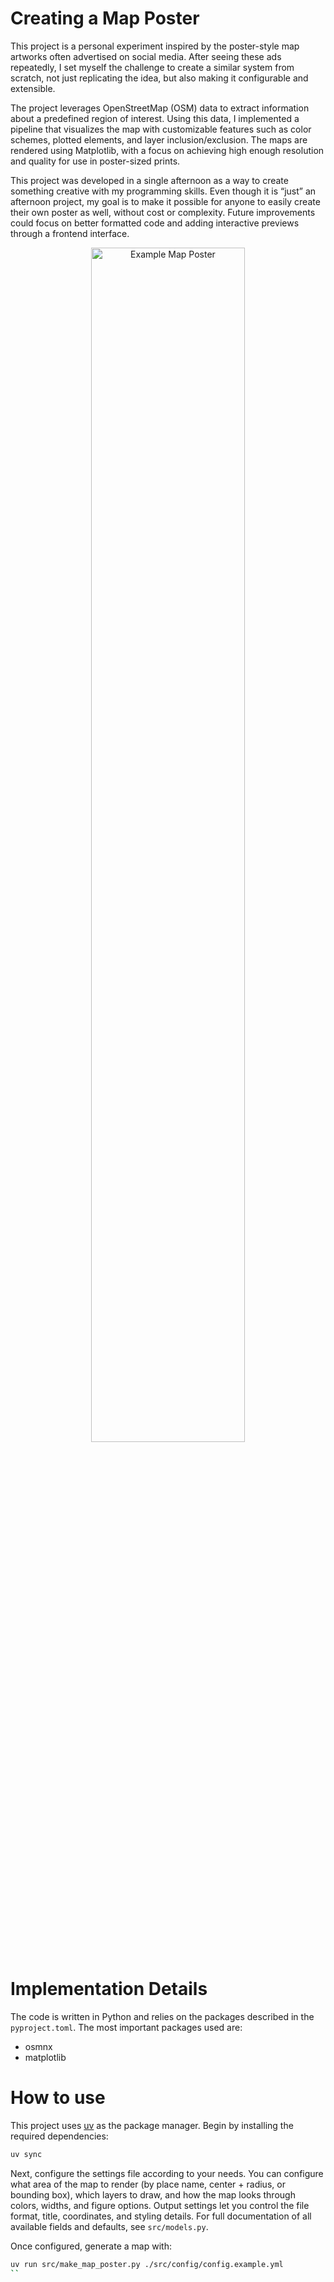 # Creating a Map Poster
This project is a personal experiment inspired by the poster-style map artworks often advertised on social media. After seeing these ads repeatedly, I set myself the challenge to create a similar system from scratch, not just replicating the idea, but also making it configurable and extensible.

The project leverages OpenStreetMap (OSM) data to extract information about a predefined region of interest. Using this data, I implemented a pipeline that visualizes the map with customizable features such as color schemes, plotted elements, and layer inclusion/exclusion. The maps are rendered using Matplotlib, with a focus on achieving high enough resolution and quality for use in poster-sized prints.

This project was developed in a single afternoon as a way to create something creative with my programming skills. Even though it is “just” an afternoon project, my goal is to make it possible for anyone to easily create their own poster as well, without cost or complexity. Future improvements could focus on better formatted code and adding interactive previews through a frontend interface.

<p align="center" width="100%">
    <img src="src/images/poster.png" alt="Example Map Poster" width="70%">
</p>

# Implementation Details
The code is written in Python and relies on the packages described in the `pyproject.toml`. The most important packages used are:
* osmnx
* matplotlib

# How to use
This project uses [uv](https://astral.sh/) as the package manager. Begin by installing the required dependencies:
```bash
uv sync
```

Next, configure the settings file according to your needs. You can configure what area of the map to render (by place name, center + radius, or bounding box), which layers to draw, and how the map looks through colors, widths, and figure options. Output settings let you control the file format, title, coordinates, and styling details. For full documentation of all available fields and defaults, see `src/models.py`.

Once configured, generate a map with:
```bash
uv run src/make_map_poster.py ./src/config/config.example.yml
``